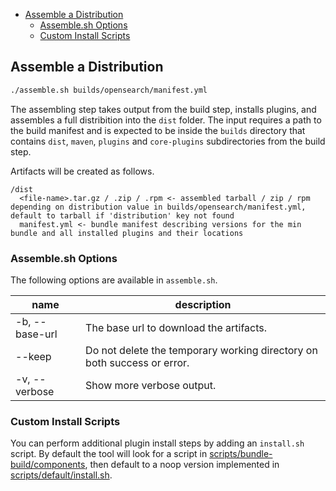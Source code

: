 - [Assemble a Distribution](#assemble-a-distribution)
  - [Assemble.sh Options](#assemblesh-options)
  - [Custom Install Scripts](#custom-install-scripts)

## Assemble a Distribution 

```bash
./assemble.sh builds/opensearch/manifest.yml
```

The assembling step takes output from the build step, installs plugins, and assembles a full distribition into the `dist` folder. The input requires a path to the build manifest and is expected to be inside the `builds` directory that contains `dist`, `maven`, `plugins` and `core-plugins` subdirectories from the build step.

Artifacts will be created as follows.

```
/dist
  <file-name>.tar.gz / .zip / .rpm <- assembled tarball / zip / rpm depending on distribution value in builds/opensearch/manifest.yml, default to tarball if 'distribution' key not found
  manifest.yml <- bundle manifest describing versions for the min bundle and all installed plugins and their locations
```

### Assemble.sh Options

The following options are available in `assemble.sh`.

| name               | description                                                             |
|--------------------|-------------------------------------------------------------------------|
| -b, --base-url     | The base url to download the artifacts.                                 |
| --keep             | Do not delete the temporary working directory on both success or error. |
| -v, --verbose      | Show more verbose output.                                               |

### Custom Install Scripts

You can perform additional plugin install steps by adding an `install.sh` script. By default the tool will look for a script in [scripts/bundle-build/components](../../scripts/bundle-build/components), then default to a noop version implemented in [scripts/default/install.sh](../../scripts/default/install.sh).
